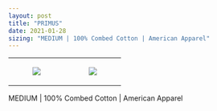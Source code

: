 ```yaml
---
layout: post
title: "PRIMUS"
date: 2021-01-28
sizing: "MEDIUM | 100% Combed Cotton | American Apparel"
---
```




<table style="width:100%;"><tr><td style="vertical-align:top;">
      <figure class="tmblr-full" data-orig-height="2048" data-orig-width="1365" data-orig-src="https://concertshirts.netlify.app/shirts/0339/0339-01.jpg"><img src="https://64.media.tumblr.com/d53a9d5f110a6b2df755f5e9f0b3d1ef/f6e413f703e54750-30/s540x810/8afaf67e24159d2290f12fb60776272b0f2e996d.jpg" data-orig-height="2048" data-orig-width="1365" data-orig-src="https://concertshirts.netlify.app/shirts/0339/0339-01.jpg"/></figure></td>
    <td style="vertical-align:top;">
      <figure class="tmblr-full" data-orig-height="2048" data-orig-width="1365" data-orig-src="https://concertshirts.netlify.app/shirts/0339/0339-02.jpg"><img src="https://64.media.tumblr.com/2a7cc0083c4dff4278c5434e131c06fa/f6e413f703e54750-e3/s540x810/b63b10380819ed8cd90e41d4b014249c2a115147.jpg" data-orig-height="2048" data-orig-width="1365" data-orig-src="https://concertshirts.netlify.app/shirts/0339/0339-02.jpg"/></figure></td>
  </tr></table><p>
  MEDIUM | 100% Combed Cotton | American Apparel
</p>
